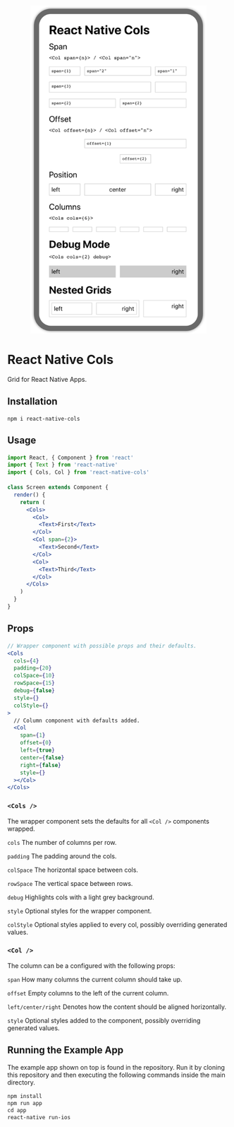 <p></p>
<p align="center">
  <img src="https://raw.githubusercontent.com/naminho/react-native-cols/master/preview.png" width="400" alt="React Native Cols Preview">
</p>

# React Native Cols

Grid for React Native Apps.

## Installation

```
npm i react-native-cols
```

## Usage

```jsx
import React, { Component } from 'react'
import { Text } from 'react-native'
import { Cols, Col } from 'react-native-cols'

class Screen extends Component {
  render() {
    return (
      <Cols>
        <Col>
          <Text>First</Text>
        </Col>
        <Col span={2}>
          <Text>Second</Text>
        </Col>
        <Col>
          <Text>Third</Text>
        </Col>
      </Cols>
    )
  }
}
```

## Props

```jsx
// Wrapper component with possible props and their defaults.
<Cols
  cols={4}
  padding={20}
  colSpace={10}
  rowSpace={15}
  debug={false}
  style={}
  colStyle={}
>
  // Column component with defaults added.
  <Col
    span={1}
    offset={0}
    left={true}
    center={false}
    right={false}
    style={}
  ></Col>
</Cols>
```

### `<Cols />`

The wrapper component sets the defaults for all `<Col />` components wrapped.

`cols` The number of columns per row.

`padding` The padding around the cols.

`colSpace` The horizontal space between cols.

`rowSpace` The vertical space between rows.

`debug` Highlights cols with a light grey background.

`style` Optional styles for the wrapper component.

`colStyle` Optional styles applied to every col, possibly overriding generated
values.

### `<Col />`

The column can be a configured with the following props:

`span` How many columns the current column should take up.

`offset` Empty columns to the left of the current column.

`left/center/right` Denotes how the content should be aligned horizontally.

`style` Optional styles added to the component, possibly overriding generated
values.

## Running the Example App

The example app shown on top is found in the repository. Run it by cloning this repository and then executing the following commands inside the main directory.

```
npm install
npm run app
cd app
react-native run-ios
```
